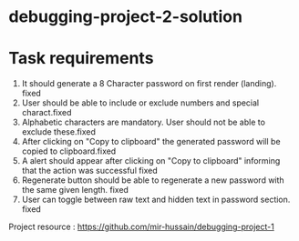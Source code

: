 # debugging-project-2-solution
# Task requirements

1. It should generate a 8 Character password on first render (landing). fixed
2. User should be able to include or exclude numbers and special charact.fixed
3. Alphabetic characters are mandatory. User should not be able to exclude these.fixed
4. After clicking on "Copy to clipboard" the generated password will be copied to clipboard.fixed
5. A alert should appear after clicking on "Copy to clipboard" informing that the action was successful fixed
6. Regenerate button should be able to regenerate a new password with the same given length. fixed
7. User can toggle between raw text and hidden text in password section. fixed


Project resource : https://github.com/mir-hussain/debugging-project-1
